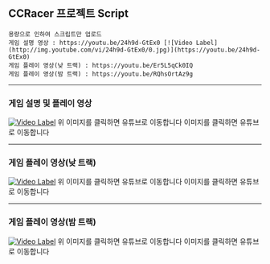 ## CCRacer 프로젝트 Script
```
용량으로 인하여 스크립트만 업로드
게임 설명 영상 : https://youtu.be/24h9d-GtEx0 [![Video Label](http://img.youtube.com/vi/24h9d-GtEx0/0.jpg)](https://youtu.be/24h9d-GtEx0)
게임 플레이 영상(낮 트랙) : https://youtu.be/Er5L5qCk0IQ 
게임 플레이 영상(밤 트랙) : https://youtu.be/RQhsOrtAz9g
```
***
### 게임 설명 및 플레이 영상 
[![Video Label](http://img.youtube.com/vi/NNEgiwV1-4s.jpg)](https://youtu.be/NNEgiwV1-4s)
위 이미지를 클릭하면 유튜브로 이동합니다
이미지를 클릭하면 유튜브로 이동합니다
***
### 게임 플레이 영상(낮 트랙)
[![Video Label](http://img.youtube.com/vi/Er5L5qCk0IQ/0.jpg)](https://youtu.be/Er5L5qCk0IQ)
위 이미지를 클릭하면 유튜브로 이동합니다
이미지를 클릭하면 유튜브로 이동합니다
***
### 게임 플레이 영상(밤 트랙)
[![Video Label](http://img.youtube.com/vi/RQhsOrtAz9g/0.jpg)](https://youtu.be/RQhsOrtAz9g)
위 이미지를 클릭하면 유튜브로 이동합니다
이미지를 클릭하면 유튜브로 이동합니다
